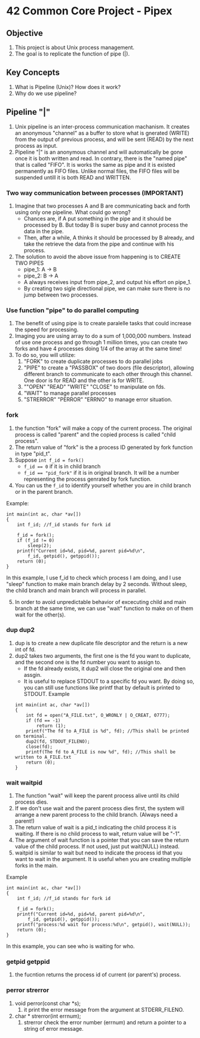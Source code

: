 # 42 Common Core Project - Pipex

## Objective

1. This project is about Unix process management.
2. The goal is to replicate the function of pipe (|).

## Key Concepts

1. What is Pipeline (Unix)? How does it work?
2. Why do we use pipeline?


## Pipeline "|"

1. Unix pipeline is an inter-process communication machanism. It creates an anonymous "channel" as a buffer to store what is gnerated (WRITE) from the output of previous process, and will be sent (READ) by the next process as input.
2. Pipeline "|" is an anonymous channel and will automatically be gone once it is both written and read. In contrary, there is the "named pipe" that is called "FIFO". It is works the same as pipe and it is existed permanently as FIFO files. Unlike normal files, the FIFO files will be suspended untill it is both READ and WRITTEN.

### Two way communication between processes (IMPORTANT)

1. Imagine that two processes A and B are communicating back and forth using only one pipeline. What could go wrong?
    - Chances are, if A put something in the pipe and it should be processed by B. But today B is super busy and cannot process the data in the pipe.
    - Then, after a while, A thinks it should be processed by B already, and take the retrieve the data from the pipe and continue with his process.
2. The solution to avoid the above issue from happening is to CREATE TWO PIPES
    - pipe_1: A -> B
    - pipe_2: B -> A
    - A always receives input from pipe_2, and output his effort on pipe_1.
    - By creating two sigle directional pipe, we can make sure there is no jump between two processes.

### Use function "pipe" to do parallel computing

1. The benefit of using pipe is to create paralelle tasks that could increase the speed for processing.
2. Imaging you are using array to do a sum of 1,000,000 numbers. Instead of use one process and go through 1 million times, you can create two forks and have 4 processes doing 1/4 of the array at the same time!
3. To do so, you will utilize:
    1. "FORK" to create duplicate processes to do parallel jobs
    2. "PIPE" to create a "PASSBOX" of two doors (file descriptor), allowing different branch to communicate to each other through this channel. One door is for READ and the other is for WRITE.
    3. ""OPEN" "READ" "WRITE" "CLOSE" to manipulate on fds.
    4. "WAIT" to manage parallel processes
    5. "STRERROR" "PERROR" "ERRNO" to manage error situation.

### fork

1. the function "fork" will make a copy of the current process. The original process is called "parent" and the copied process is called "child process".
2. The return value of "fork" is the a process ID generated by fork function in type "pid_t".
3. Suppose 
    ```int f_id = fork()```
    - ```f_id == 0``` if it is in child branch
    - ```f_id == "pid_fork"``` if it is in original branch. It will be a number representing the process genrated by fork function.
4. You can us the ```f_id``` to identify yourself whether you are in child branch or in the parent branch.

Example:
```
int main(int ac, char *av[])
{
    int f_id; //f_id stands for fork id

    f_id = fork();
    if (f_id != 0)
        sleep(2);
    printf("Current id=%d, pid=%d, parent pid=%d\n",
        f_id, getpid(), getppid());
    return (0);
}
```

In this example, I use f_id to check which process I am doing, and I use "sleep" function to make main branch delay by 2 seconds. Without sleep, the child branch and main branch will process in parallel.

5. In order to avoid unpredictable behavior of excecuting child and main branch at the same time, we can use "wait" function to make on of them wait for the other(s).

### dup dup2

1. dup is to create a new duplicate file descriptor and the return is a new int of fd.
2. dup2 takes two arguments, the first one is the fd you want to duplicate, and the second one is the fd number you want to assign to.
    - If the fd already exists, it dup2 will close the original one and then assgin.
    - It is useful to replace STDOUT to a specific fd you want. By doing so, you can still use functions like printf that by default is printed to STDOUT.
    Example
    ```
    int main(int ac, char *av[])
    {
        int fd = open("A_FILE.txt", O_WRONLY | O_CREAT, 0777);
        if (fd == -1)
            return (1);
        printf("The fd to A_FILE is %d", fd); //This shall be printed on terminal.
        dup2(fd, STDOUT_FILENO);
        close(fd);
        printf(The fd to A_FILE is now %d", fd); //This shall be written to A_FILE.txt
        return (0);
    }
    ```

### wait waitpid

1. The function "wait" will keep the parent process alive until its child process dies.
2. If we don't use wait and the parent process dies first, the system will arrange a new parent process to the child branch. (Always need a parent!)
3. The return value of wait is a pid_t indicating the child process it is waiting. If there is no child process to wait, return value will be "-1".
4. The argument of wait function is a pointer that you can save the return value of the child process. If not used, just put wait(NULL) instead.
5. waitpid is similar to wait but need to indicate the process id that you want to wait in the argument. It is useful when you are creating multiple forks in the main.

Example
```
int main(int ac, char *av[])
{
    int f_id; //f_id stands for fork id

    f_id = fork();
    printf("Current id=%d, pid=%d, parent pid=%d\n",
        f_id, getpid(), getppid());
    printf("process:%d wait for process:%d\n", getpid(), wait(NULL));
    return (0);
}
```

In this example, you can see who is waiting for who.

### getpid getppid

1. the fucntion returns the process id of current (or parent's) process.

### perror strerror

1. void perror(const char \*s);
    1. it print the error message from the argument at STDERR_FILENO.
2. char \* strerror(int errnum);
    1. strerror check the error number (errnum) and return a pointer to a string of error message.

